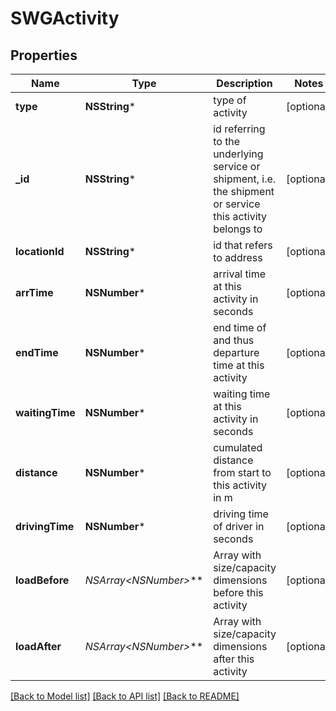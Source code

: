 # SWGActivity

## Properties
Name | Type | Description | Notes
------------ | ------------- | ------------- | -------------
**type** | **NSString*** | type of activity | [optional] 
**_id** | **NSString*** | id referring to the underlying service or shipment, i.e. the shipment or service this activity belongs to | [optional] 
**locationId** | **NSString*** | id that refers to address | [optional] 
**arrTime** | **NSNumber*** | arrival time at this activity in seconds | [optional] 
**endTime** | **NSNumber*** | end time of and thus departure time at this activity | [optional] 
**waitingTime** | **NSNumber*** | waiting time at this activity in seconds | [optional] 
**distance** | **NSNumber*** | cumulated distance from start to this activity in m | [optional] 
**drivingTime** | **NSNumber*** | driving time of driver in seconds | [optional] 
**loadBefore** | **NSArray&lt;NSNumber*&gt;*** | Array with size/capacity dimensions before this activity | [optional] 
**loadAfter** | **NSArray&lt;NSNumber*&gt;*** | Array with size/capacity dimensions after this activity | [optional] 

[[Back to Model list]](../README.md#documentation-for-models) [[Back to API list]](../README.md#documentation-for-api-endpoints) [[Back to README]](../README.md)


